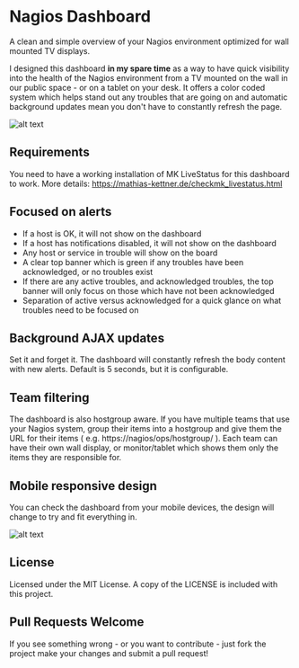 # Nagios Dashboard
A clean and simple overview of your Nagios environment optimized for wall mounted TV displays. 

I designed this dashboard **in my spare time** as a way to have quick visibility into the health of the Nagios environment from a TV mounted on the wall in our public space - or on a tablet on your desk. It offers a color coded system which helps stand out any troubles that are going on and automatic background updates mean you don't have to constantly refresh the page.

![alt text](http://i.imgur.com/BmZ4CxB.jpg "Nagios Dashboard")

## Requirements
You need to have a working installation of MK LiveStatus for this dashboard to work. More details: https://mathias-kettner.de/checkmk_livestatus.html

## Focused on alerts
* If a host is OK, it will not show on the dashboard
* If a host has notifications disabled, it will not show on the dashboard
* Any host or service in trouble will show on the board
* A clear top banner which is green if any troubles have been acknowledged, or no troubles exist
* If there are any active troubles, and acknowledged troubles, the top banner will only focus on those which have not been acknowledged
* Separation of active versus acknowledged for a quick glance on what troubles need to be focused on

## Background AJAX updates
Set it and forget it. The dashboard will constantly refresh the body content with new alerts. Default is 5 seconds, but it is configurable. 

## Team filtering
The dashboard is also hostgroup aware. If you have multiple teams that use your Nagios system, group their items into a hostgroup and give them the URL for their items ( e.g. https://nagios/ops/hostgroup/ ). Each team can have their own wall display, or monitor/tablet which shows them only the items they are responsible for. 

## Mobile responsive design
You can check the dashboard from your mobile devices, the design will change to try and fit everything in. 

![alt text](http://i.imgur.com/Q60DgLml.png "Nagios Dashboard Mobile")

## License
Licensed under the MIT License. A copy of the LICENSE is included with this project.

## Pull Requests Welcome
If you see something wrong - or you want to contribute - just fork the project make your changes and submit a pull request!
